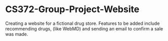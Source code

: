 # CS372-Group-Project-Website
Creating a website for a fictional drug store. Features to be added include recommending drugs, (like WebMD) and sending an email to confirm a sale was made. 
